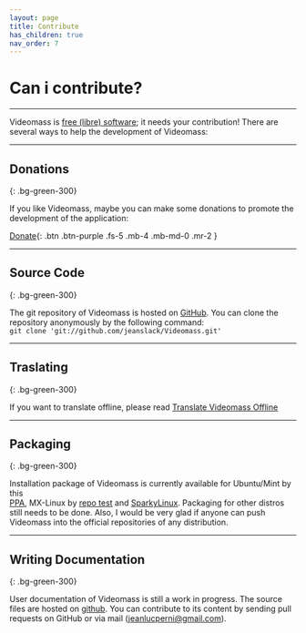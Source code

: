 ```yaml
---
layout: page
title: Contribute
has_children: true
nav_order: 7
---
```


# Can i contribute?

---

Videomass is [free (libre) software](https://en.wikipedia.org/wiki/Free_software); it needs your contribution!
There are several ways to help the development of Videomass:

---

## Donations
{: .bg-green-300}

If you like Videomass, maybe you can make some donations to promote the 
development of the application:    

[Donate](https://flattr.com/@gianlu){: .btn .btn-purple .fs-5 .mb-4 .mb-md-0 .mr-2 }

---

## Source Code
{: .bg-green-300}

The git repository of Videomass is hosted on [GitHub](https://github.com/jeanslack/Videomass).
You can clone the repository anonymously by the following command:   
`git clone 'git://github.com/jeanslack/Videomass.git'` 

---  

## Traslating
{: .bg-green-300}

If you want to translate offline, please read 
[Translate Videomass Offline](Pages/Localization_Guidelines)

---

## Packaging
{: .bg-green-300}

Installation package of Videomass is currently available for Ubuntu/Mint by this  
[PPA](https://launchpad.net/~jeanslack/+archive/ubuntu/videomass), 
MX-Linux by [repo test](https://mxlinux.org/community-repos/) and 
[SparkyLinux](https://sparkylinux.org/videomass/). 
Packaging for other distros still needs to be done. 
Also, I would be very glad if anyone can push Videomass into the official 
repositories of any distribution.

---

## Writing Documentation
{: .bg-green-300}

User documentation of Videomass is still a work in progress. The source files 
are hosted on [github](https://github.com/jeanslack/Videomass/tree/gh-pages/Pages/User-guide-languages). 
You can contribute to its content by sending pull requests on GitHub or via 
mail (jeanlucperni@gmail.com).